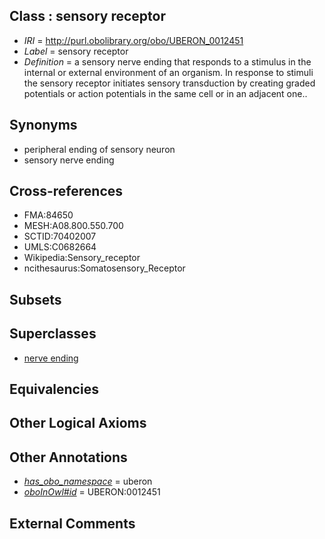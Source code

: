 
## Class : sensory receptor

 * *IRI* = http://purl.obolibrary.org/obo/UBERON_0012451
 * *Label* = sensory receptor
 * *Definition* = a sensory nerve ending that responds to a stimulus in the internal or external environment of an organism. In response to stimuli the sensory receptor initiates sensory transduction by creating graded potentials or action potentials in the same cell or in an adjacent one..

## Synonyms

 * peripheral ending of sensory neuron
 * sensory nerve ending

## Cross-references

 * FMA:84650
 * MESH:A08.800.550.700
 * SCTID:70402007
 * UMLS:C0682664
 * Wikipedia:Sensory_receptor
 * ncithesaurus:Somatosensory_Receptor

## Subsets


## Superclasses

 * [nerve ending](../../UBERON/53/UBERON_0012453.md)

## Equivalencies


## Other Logical Axioms


## Other Annotations

 * *[has_obo_namespace](../../ce/oboInOwl#hasOBONamespace.md)* = uberon
 * *[oboInOwl#id](../../id/oboInOwl#id.md)* = UBERON:0012451

## External Comments

